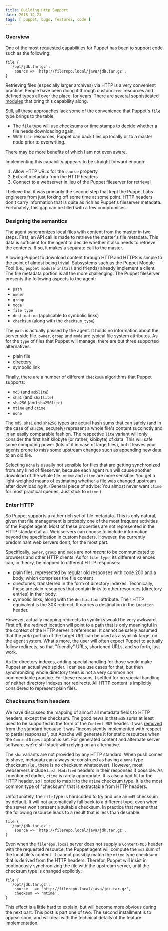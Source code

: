 ```yaml
---
title: Building Http Support
date: 2015-12-21
tags: [ puppet, bugs, features, code ]
---
```


### Overview

One of the most requested capabilities for Puppet has been to support code
such as the following:

    file {
      '/opt/jdk.tar.gz':
        source => 'http://filerepo.local/java/jdk.tar.gz',
    }

Retrieving files (especially larger archives) via HTTP is a very convenient
practice. People have been doing it through custom `exec` resources and
defined types all over the place, for years. There are
[several](https://forge.puppetlabs.com/camptocamp/archive) sophisticated
[modules](https://forge.puppetlabs.com/nanliu/staging) that bring this
capability along.

Still, all these approaches lack some of the convenience that Puppet's `file`
type brings to the table.

 * The `file` type will use checksums or time stamps to decide whether
 a file needs downloading again.
 * With `file` resources, Puppet can back files up locally or to a master
 node prior to overwriting.

There may be more benefits of which I am not even aware.

Implementing this capability appears to be straight forward enough:

 1. Allow HTTP URLs for the `source` property
 2. Extract metadata from the HTTP headers
 3. Connect to a webserver in lieu of the Puppet fileserver for retrieval

I believe that it was primarily the second step that kept the Puppet Labs
engineers from just forking off some time at some point. HTTP headers don't
carry information that is quite as rich as Puppet's fileserver metadata.
Fortunately, this gap can be filled with a few compromises.

### Designing the semantics

The agent synchronizes local files with content from the master in two steps.
First, an API call is made to retrieve the master's file metadata. This data
is sufficient for the agent to decide whether it also needs to retrieve the
contents. If so, it makes a separate call to the master.

Allowing Puppet to download content through HTTP and HTTPS is simple to the
point of almost being trivial. Subsystems such as the Puppet Module Tool
(i.e., `puppet module install` and friends) already implement a client.
The file metadata portion is all the more challenging. The Puppet fileserver
presents the following aspects to the agent:

 * `path`
 * `owner`
 * `group`
 * `mode`
 * `file type`
 * `destination` (applicable to symbolic links)
 * `checksum` (along with the `checksum_type`)

The `path` is actually passed by the agent. It holds no information about the
server side file. `owner`, `group` and `mode` are typical file system attributes.
As for the `type` of files that Puppet will manage, there are but three
supported alternatives:

 * plain file
 * directory
 * symbolic link

Finally, there are a number of different `checksum` algorithms that Puppet supports:

 * `md5` (and `md5lite`)
 * `sha1` (and `sha1lite`)
 * `sha256` (and `sha256lite`)
 * `mtime` and `ctime`
 * `none`

The `md5`, `sha1` and `sha256` types are actual hash sums that can safely (and
in the case of `sha256`, securely) represent a whole file's content succinctly
and in an easily comparable fashion. The respective `lite` variant will only consider the first
half kilobyte (or rather, kibibyte) of data. This will safe some computing power
(lots of it in case of large files), but it leaves your agents prone to miss some
upstream changes such as appending new data to an old file.

Selecting `none` is usually not sensible for files that are getting synchronized
from any kind of fileserver, because each agent run will cause another download
of the whole file. `mtime` and `ctime` are more sensible: You get a light-weighed means
of estimating whether a file was changed upstream after downloading it. (General
piece of advice: You almost never want `ctime` for most practical queries. Just
stick to `mtime`.)

### Enter HTTP

So Puppet supports a rather rich set of file metadata. This is only natural,
given that file management is probably one of the most frequent activities
of the Puppet agent. Most of these properties are not represented in the
HTTP standard at all. Web servers can choose to include information beyond
the specification in custom headers. However, the currently predominant web servers
don't, for the most part.

Specifically, `owner`, `group` and `mode` are not *meant* to be communicated
to browsers and other HTTP clients. As for `file type`, its different valences
can, in theory, be mapped to different HTTP responses:

 * plain files, represented by regular old responses with code 200 and a body,
 which comprises the file content
 * directories, transferred in the form of directory indexes. Technically,
 these are plain resources that contain links to other resources (directory
 entries) in their body. 
 * symbolic links, along with the `destination` attribute. Their HTTP equivalent
 is the 30X redirect. It carries a destination in the `Location` header.

However, actually mapping redirects to symlinks would be very awkward. First off,
the redirect location will point to a path that is only meaningful in the context of
the HTTP server it references. It cannot be safely assumed that the *path* portion
of the target URL can be used as a symlink target on the agent system.
What's more, the user will often expect Puppet to actually follow redirects,
so that "friendly" URLs, shortened URLs, and so forth, just work.

As for directory indexes, adding special handling for those would make Puppet
an actual web spider. I can see use cases for that, but then synchronizing
whole directory trees is not a very common nor commendable practice. For these
reasons, I settled for no special handling of neither directory indexes nor
redirects. All HTTP content is implicitly considered to represent plain files.

### Checksums from headers

We have discussed the mapping of almost all metadata fields to HTTP headers,
except the checksum. The good news is that `md5` sums at least
used to be supported in the form of the `Content-MD5` header. It was
[removed](http://tools.ietf.org/html/rfc7231#appendix-B) from the standard
because it was "inconsistently implemented with respect to partial responses",
but Apache will generate it for static resources when the `ContentDigest`
option is set. For generated content and alternate server software,
we're still stuck with relying on an alternative.

The `sha` variants are not provided by any HTTP standard. When push comes
to shove, metadata can always be construed as having a `none` type checksum
(i.e., there is no checksum whatsoever). However, most webservers include
`Last-Modified` headers in their responses if possible. As I mentioned earlier,
`ctime` is rarely appropriate. It is also a bad fit for the HTTP header, so
I opted to map it to the `mtime` checksum type. It is the most common type
of "checksum" that is extractable from HTTP headers.

Unfortunately, the `file` type is hardcoded to try and use an `md5` checksum
by default. It will not automatically fall back to a different type, even when
the server won't present a suitable checksum. In practice that means that
the following resource leads to a result that is less than desirable:

    file {
      '/opt/jdk.tar.gz':
        source => 'http://filerepo.local/java/jdk.tar.gz',
    }

Even when the `filerepo.local` server does not supply a `Content-MD5` header with
the requested resource, the Puppet agent will compute the `md5` sum of the local
file's content. It cannot possibly match the `mtime` type checksum that is
derived from the HTTP headers. Therefor, Puppet will insist in continuously
synchronizing the file with the upstream server, until the checksum type is
changed explicitly:

    file {
      '/opt/jdk.tar.gz':
        source   => 'http://filerepo.local/java/jdk.tar.gz',
        checksum => 'mtime',
    }

This effect is a little hard to explain, but will become more obvious during the
next part. This post is part one of two. The second installment is to appear
soon, and will deal with the technical details of the feature implementation.
